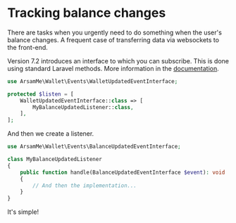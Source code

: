 # Tracking balance changes

There are tasks when you urgently need to do something when the user's balance changes. A frequent case of transferring data via websockets to the front-end.

Version 7.2 introduces an interface to which you can subscribe.
This is done using standard Laravel methods.
More information in the [documentation](https://laravel.com/docs/8.x/events).

```php
use ArsamMe\Wallet\Events\WalletUpdatedEventInterface;

protected $listen = [
    WalletUpdatedEventInterface::class => [
        MyBalanceUpdatedListener::class,
    ],
];
```

And then we create a listener.

```php
use ArsamMe\Wallet\Events\BalanceUpdatedEventInterface;

class MyBalanceUpdatedListener
{
    public function handle(BalanceUpdatedEventInterface $event): void
    {
        // And then the implementation...
    }
}
```

It's simple!
